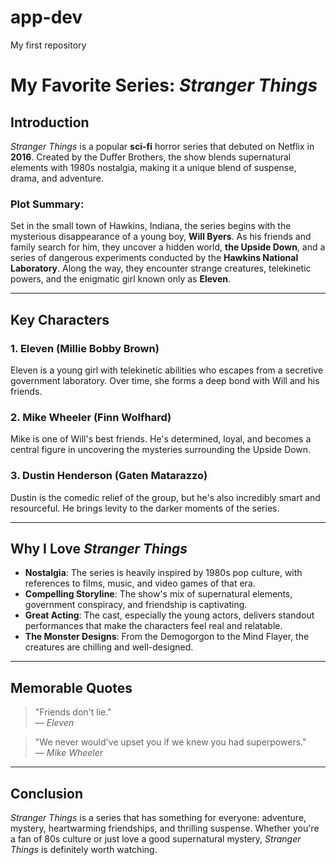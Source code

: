 # app-dev
My first repository


# **My Favorite Series: *Stranger Things***

## Introduction
*Stranger Things* is a popular **sci-fi** horror series that debuted on Netflix in **2016**. Created by the Duffer Brothers, the show blends supernatural elements with 1980s nostalgia, making it a unique blend of suspense, drama, and adventure.

### Plot Summary:
Set in the small town of Hawkins, Indiana, the series begins with the mysterious disappearance of a young boy, **Will Byers**. As his friends and family search for him, they uncover a hidden world, **the Upside Down**, and a series of dangerous experiments conducted by the **Hawkins National Laboratory**. Along the way, they encounter strange creatures, telekinetic powers, and the enigmatic girl known only as **Eleven**.

---

## Key Characters

### 1. **Eleven (Millie Bobby Brown)**
Eleven is a young girl with telekinetic abilities who escapes from a secretive government laboratory. Over time, she forms a deep bond with Will and his friends.

### 2. **Mike Wheeler (Finn Wolfhard)**
Mike is one of Will's best friends. He's determined, loyal, and becomes a central figure in uncovering the mysteries surrounding the Upside Down.

### 3. **Dustin Henderson (Gaten Matarazzo)**
Dustin is the comedic relief of the group, but he's also incredibly smart and resourceful. He brings levity to the darker moments of the series.

---

## Why I Love *Stranger Things*

- **Nostalgia**: The series is heavily inspired by 1980s pop culture, with references to films, music, and video games of that era.
- **Compelling Storyline**: The show's mix of supernatural elements, government conspiracy, and friendship is captivating.
- **Great Acting**: The cast, especially the young actors, delivers standout performances that make the characters feel real and relatable.
- **The Monster Designs**: From the Demogorgon to the Mind Flayer, the creatures are chilling and well-designed.

---

## Memorable Quotes
> "Friends don't lie."  
> — *Eleven*

> "We never would've upset you if we knew you had superpowers."  
> — *Mike Wheeler*

---

## Conclusion
*Stranger Things* is a series that has something for everyone: adventure, mystery, heartwarming friendships, and thrilling suspense. Whether you're a fan of 80s culture or just love a good supernatural mystery, *Stranger Things* is definitely worth watching.
